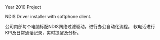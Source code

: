 Year 2010 Project

NDIS Driver installer with softphone client.

公司内部每个电脑标配NDIS网络过滤驱动，进行办公自动化流程。
软电话进行KPI及日常通话记录，实时提醒及分析。
